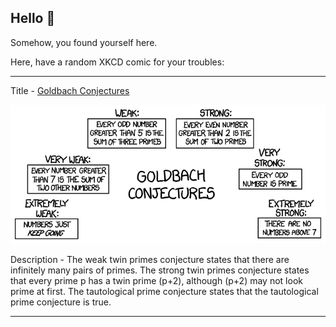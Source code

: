 ## Hello 👀

Somehow, you found yourself here.

Here, have a random XKCD comic for your troubles:

-----------------------------------

Title - [Goldbach Conjectures](https://xkcd.com/1310)

![Goldbach Conjectures](./random_comic.png)

Description - The weak twin primes conjecture states that there are infinitely many pairs of primes. The strong twin primes conjecture states that every prime p has a twin prime (p+2), although (p+2) may not look prime at first. The tautological prime conjecture states that the tautological prime conjecture is true.

-----------------------------------